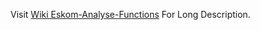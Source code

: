 Visit [Wiki Eskom-Analyse-Functions](https://github.com/EDSA-explore-data-science-2020/Eskom-Analyse-Functions-/wiki) For Long Description.
